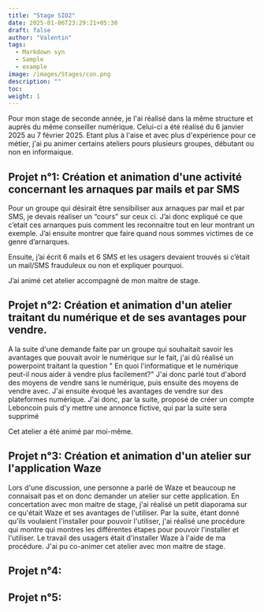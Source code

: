 ```yaml
---
title: "Stage SIO2"
date: 2025-01-06T23:29:21+05:30
draft: false
author: "Valentin"
tags:
  - Markdown syn
  - Sample
  - example
image: /images/Stages/con.png
description: ""
toc:
weight: 1
---
```

Pour mon stage de seconde année, je l'ai réalisé dans la même structure et auprès du même conseiller numérique. Celui-ci a été réalisé du 6 janvier 2025 au 7 février 2025. Etant plus à l'aise et avec plus d'expérience pour ce métier, j'ai pu animer certains ateliers pours plusieurs groupes, débutant ou non en informaique.



## Projet n°1: Création et animation d'une activité concernant les arnaques par mails et par SMS

Pour un groupe qui désirait être sensibiliser aux arnaques par mail et par SMS, je devais réaliser un “cours” sur ceux ci. J’ai donc expliqué ce que c’etait ces arnarques puis comment les reconnaitre tout en leur montrant un exemple. J’ai ensuite montrer que faire quand nous sommes victimes de ce genre d’arnarques.

Ensuite, j’ai écrit 6 mails et 6 SMS et les usagers devaient trouvés si c’était un mail/SMS frauduleux ou non et expliquer pourquoi.

J’ai animé cet atelier accompagné de mon maitre de stage.


## Projet n°2: Création et animation d'un atelier traitant du numérique et de ses avantages pour vendre.

A la suite d'une demande faite par un groupe qui souhaitait savoir les avantages que pouvait avoir le numérique sur le fait, j'ai dû réalisé un powerpoint traitant la question " En quoi l'informatique et le numérique peut-il nous aider à vendre plus facilement?"
J'ai donc parlé tout d'abord des moyens de vendre sans le numérique, puis ensuite des moyens de vendre avec. J'ai ensuite évoqué les avantages de vendre sur des plateformes numérique.
J'ai donc, par la suite, proposé de créer un compte Leboncoin puis d'y mettre une annonce fictive, qui par la suite sera supprimé

Cet atelier a été animé par moi-même. 



## Projet n°3: Création et animation d'un atelier sur l'application Waze

Lors d'une discussion, une personne a parlé de Waze et beaucoup ne connaisait pas et on donc demander un atelier sur cette application. 
En concertation avec mon maitre de stage, j'ai réalisé un petit diaporama sur ce qu'était Waze et ses avantages de l'utiliser.
Par la suite, étant donné qu'ils voulaient l'installer pour pouvoir l'utiliser, j'ai réalisé une procédure qui montre qui montres les différentes étapes pour pouvoir l'installer et l'utiliser. Le travail des usagers était d'installer Waze à l'aide de ma procédure.
J'ai pu co-animer cet atelier avec mon maitre de stage. 


## Projet n°4: 



## Projet n°5: 



